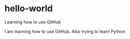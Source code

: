 # hello-world
Learning how to use GitHub

I am learning how to use GitHub. Also trying to learn Python
